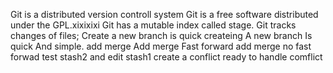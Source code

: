 Git is a distributed version controll system
Git is a  free software distributed under the GPL.xixixixi
Git has a mutable index called stage.
Git tracks changes of files;
Create a new branch is quick
createing A new branch Is quick And simple.
add merge
Add merge Fast forward
add merge no fast forwad
test stash2 and edit stash1 create a conflict
ready to handle comflict
